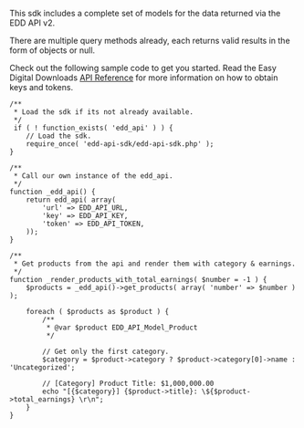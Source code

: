 This sdk includes a complete set of models for the data returned via the EDD API v2.

There are multiple query methods already, each returns valid results in the form of objects or null.

Check out the following sample code to get you started. Read the Easy Digital Downloads [API Reference](http://docs.easydigitaldownloads.com/category/1130-api-reference) for more information on how to obtain keys and tokens.

    /**
     * Load the sdk if its not already available.
     */
     if ( ! function_exists( 'edd_api' ) ) {
        // Load the sdk.
        require_once( 'edd-api-sdk/edd-api-sdk.php' );
    }
    
    /**
     * Call our own instance of the edd_api.
     */
    function _edd_api() {
        return edd_api( array(
            'url' => EDD_API_URL,
            'key' => EDD_API_KEY,
            'token' => EDD_API_TOKEN,
        ));
    }

    /**
     * Get products from the api and render them with category & earnings.
     */
    function _render_products_with_total_earnings( $number = -1 ) {
        $products = _edd_api()->get_products( array( 'number' => $number ) );
    
        foreach ( $products as $product ) {
            /**
             * @var $product EDD_API_Model_Product
             */
    
            // Get only the first category.
            $category = $product->category ? $product->category[0]->name : 'Uncategorized';
    
            // [Category] Product Title: $1,000,000.00
            echo "[{$category}] {$product->title}: \${$product->total_earnings} \r\n";
        }
    }